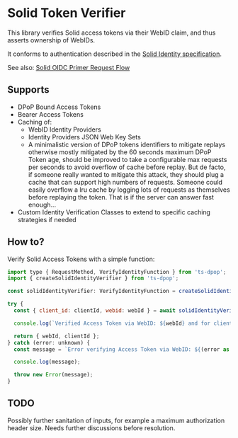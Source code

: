 # Solid Token Verifier

This library verifies Solid access tokens via their WebID claim, and thus asserts ownership of WebIDs.

It conforms to authentication described in the [Solid Identity specification](https://solid.github.io/authentication-panel/solid-oidc/).

See also: [Solid OIDC Primer Request Flow](https://solid.github.io/authentication-panel/solid-oidc-primer/#request-flow)

## Supports

- DPoP Bound Access Tokens
- Bearer Access Tokens
- Caching of:
  - WebID Identity Providers
  - Identity Providers JSON Web Key Sets
  - A minimalistic version of DPoP tokens identifiers to mitigate replays otherwise mostly
    mitigated by the 60 seconds maximum DPoP Token age, should be improved to take a configurable
    max requests per seconds to avoid overflow of cache before replay. But de facto, if someone really
    wanted to mitigate this attack, they should plug a cache that can support high numbers of requests.
    Someone could easily overflow a lru cache by logging lots of requests as themselves before replaying
    the token. That is if the server can answer fast enough...
- Custom Identity Verification Classes to extend to specific caching strategies if needed

## How to?

Verify Solid Access Tokens with a simple function:

```javascript
import type { RequestMethod, VerifyIdentityFunction } from 'ts-dpop';
import { createSolidIdentityVerifier } from 'ts-dpop';

const solidIdentityVerifier: VerifyIdentityFunction = createSolidIdentityVerifier();

try {
  const { client_id: clientId, webid: webId } = await solidIdentityVerifier(authorizationHeader as string, dpopHeader as string, method as RequestMethod, requestURL as string);

  console.log(`Verified Access Token via WebID: ${webId} and for client: ${clientId}`);

  return { webId, clientId };
} catch (error: unknown) {
  const message = `Error verifying Access Token via WebID: ${(error as Error).message}`;

  console.log(message);

  throw new Error(message);
}
```

## TODO

Possibly further sanitation of inputs, for example a maximum authorization header size. Needs further discussions before resolution.
